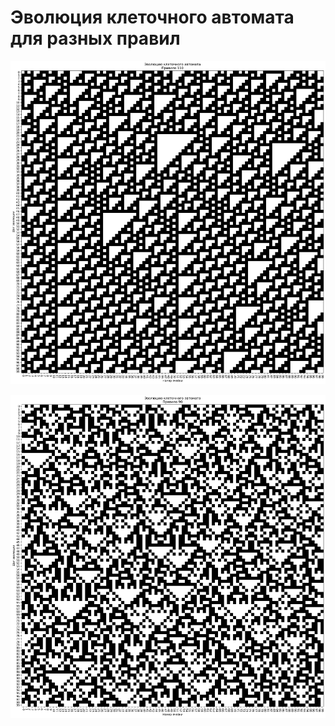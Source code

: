 # Эволюция клеточного автомата для разных правил

![evolution_110.jpg](evol/evolution_110.jpg)

![evolution_90.jpg](evol/evolution_90.jpg)
